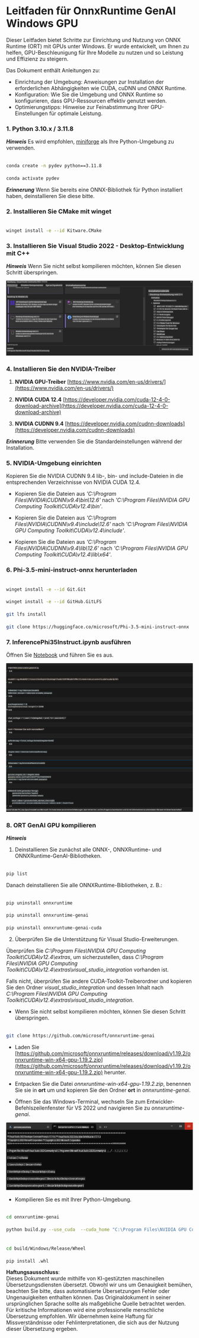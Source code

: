 # **Leitfaden für OnnxRuntime GenAI Windows GPU**

Dieser Leitfaden bietet Schritte zur Einrichtung und Nutzung von ONNX Runtime (ORT) mit GPUs unter Windows. Er wurde entwickelt, um Ihnen zu helfen, GPU-Beschleunigung für Ihre Modelle zu nutzen und so Leistung und Effizienz zu steigern.

Das Dokument enthält Anleitungen zu:

- Einrichtung der Umgebung: Anweisungen zur Installation der erforderlichen Abhängigkeiten wie CUDA, cuDNN und ONNX Runtime.
- Konfiguration: Wie Sie die Umgebung und ONNX Runtime so konfigurieren, dass GPU-Ressourcen effektiv genutzt werden.
- Optimierungstipps: Hinweise zur Feinabstimmung Ihrer GPU-Einstellungen für optimale Leistung.

### **1. Python 3.10.x / 3.11.8**

   ***Hinweis*** Es wird empfohlen, [miniforge](https://github.com/conda-forge/miniforge/releases/latest/download/Miniforge3-Windows-x86_64.exe) als Ihre Python-Umgebung zu verwenden.

   ```bash

   conda create -n pydev python==3.11.8

   conda activate pydev

   ```

   ***Erinnerung*** Wenn Sie bereits eine ONNX-Bibliothek für Python installiert haben, deinstallieren Sie diese bitte.

### **2. Installieren Sie CMake mit winget**

   ```bash

   winget install -e --id Kitware.CMake

   ```

### **3. Installieren Sie Visual Studio 2022 - Desktop-Entwicklung mit C++**

   ***Hinweis*** Wenn Sie nicht selbst kompilieren möchten, können Sie diesen Schritt überspringen.

![CPP](../../../../../../translated_images/01.8964c1fa47e00dc36af710b967e72dd2f8a2be498e49c8d4c65c11ba105dedf8.de.png)

### **4. Installieren Sie den NVIDIA-Treiber**

1. **NVIDIA GPU-Treiber**  [https://www.nvidia.com/en-us/drivers/](https://www.nvidia.com/en-us/drivers/)

2. **NVIDIA CUDA 12.4** [https://developer.nvidia.com/cuda-12-4-0-download-archive](https://developer.nvidia.com/cuda-12-4-0-download-archive)

3. **NVIDIA CUDNN 9.4**  [https://developer.nvidia.com/cudnn-downloads](https://developer.nvidia.com/cudnn-downloads)

***Erinnerung*** Bitte verwenden Sie die Standardeinstellungen während der Installation.

### **5. NVIDIA-Umgebung einrichten**

Kopieren Sie die NVIDIA CUDNN 9.4 lib-, bin- und include-Dateien in die entsprechenden Verzeichnisse von NVIDIA CUDA 12.4.

- Kopieren Sie die Dateien aus *'C:\Program Files\NVIDIA\CUDNN\v9.4\bin\12.6'* nach *'C:\Program Files\NVIDIA GPU Computing Toolkit\CUDA\v12.4\bin'*.

- Kopieren Sie die Dateien aus *'C:\Program Files\NVIDIA\CUDNN\v9.4\include\12.6'* nach *'C:\Program Files\NVIDIA GPU Computing Toolkit\CUDA\v12.4\include'*.

- Kopieren Sie die Dateien aus *'C:\Program Files\NVIDIA\CUDNN\v9.4\lib\12.6'* nach *'C:\Program Files\NVIDIA GPU Computing Toolkit\CUDA\v12.4\lib\x64'*.

### **6. Phi-3.5-mini-instruct-onnx herunterladen**

   ```bash

   winget install -e --id Git.Git

   winget install -e --id GitHub.GitLFS

   git lfs install

   git clone https://huggingface.co/microsoft/Phi-3.5-mini-instruct-onnx

   ```

### **7. InferencePhi35Instruct.ipynb ausführen**

   Öffnen Sie [Notebook](../../../../../../code/09.UpdateSamples/Aug/ortgpu-phi35-instruct.ipynb) und führen Sie es aus.

![RESULT](../../../../../../translated_images/02.be96d16e7b1007f1f3941f65561553e62ccbd49c962f3d4a9154b8326c033ec1.de.png)

### **8. ORT GenAI GPU kompilieren**

   ***Hinweis*** 

   1. Deinstallieren Sie zunächst alle ONNX-, ONNXRuntime- und ONNXRuntime-GenAI-Bibliotheken.

   ```bash

   pip list 
   
   ```

   Danach deinstallieren Sie alle ONNXRuntime-Bibliotheken, z. B.:

   ```bash

   pip uninstall onnxruntime

   pip uninstall onnxruntime-genai

   pip uninstall onnxruntume-genai-cuda
   
   ```

   2. Überprüfen Sie die Unterstützung für Visual Studio-Erweiterungen.

   Überprüfen Sie *C:\Program Files\NVIDIA GPU Computing Toolkit\CUDA\v12.4\extras*, um sicherzustellen, dass *C:\Program Files\NVIDIA GPU Computing Toolkit\CUDA\v12.4\extras\visual_studio_integration* vorhanden ist.

   Falls nicht, überprüfen Sie andere CUDA-Toolkit-Treiberordner und kopieren Sie den Ordner *visual_studio_integration* und dessen Inhalt nach *C:\Program Files\NVIDIA GPU Computing Toolkit\CUDA\v12.4\extras\visual_studio_integration*.

   - Wenn Sie nicht selbst kompilieren möchten, können Sie diesen Schritt überspringen.

   ```bash

   git clone https://github.com/microsoft/onnxruntime-genai

   ```

   - Laden Sie [https://github.com/microsoft/onnxruntime/releases/download/v1.19.2/onnxruntime-win-x64-gpu-1.19.2.zip](https://github.com/microsoft/onnxruntime/releases/download/v1.19.2/onnxruntime-win-x64-gpu-1.19.2.zip) herunter.

   - Entpacken Sie die Datei *onnxruntime-win-x64-gpu-1.19.2.zip*, benennen Sie sie in **ort** um und kopieren Sie den Ordner **ort** in *onnxruntime-genai*.

   - Öffnen Sie das Windows-Terminal, wechseln Sie zum Entwickler-Befehlszeilenfenster für VS 2022 und navigieren Sie zu *onnxruntime-genai*.

![RESULT](../../../../../../translated_images/03.53bb08e3bde53edd1735c5546fb32b9b0bdba93d8241c5e6e3196d8bc01adbd7.de.png)

   - Kompilieren Sie es mit Ihrer Python-Umgebung.

   ```bash

   cd onnxruntime-genai

   python build.py --use_cuda  --cuda_home "C:\Program Files\NVIDIA GPU Computing Toolkit\CUDA\v12.4" --config Release
 

   cd build/Windows/Release/Wheel

   pip install .whl

   ```

**Haftungsausschluss**:  
Dieses Dokument wurde mithilfe von KI-gestützten maschinellen Übersetzungsdiensten übersetzt. Obwohl wir uns um Genauigkeit bemühen, beachten Sie bitte, dass automatisierte Übersetzungen Fehler oder Ungenauigkeiten enthalten können. Das Originaldokument in seiner ursprünglichen Sprache sollte als maßgebliche Quelle betrachtet werden. Für kritische Informationen wird eine professionelle menschliche Übersetzung empfohlen. Wir übernehmen keine Haftung für Missverständnisse oder Fehlinterpretationen, die sich aus der Nutzung dieser Übersetzung ergeben.